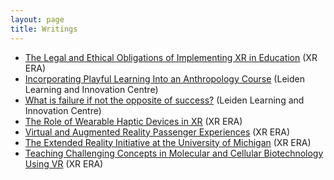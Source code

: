 ```yaml
---
layout: page
title: Writings
---
```


- <a href='https://xrera.eu/the-legal-and-ethical-obligations-of-implementing-xr-in-education/'>The Legal and Ethical Obligations of Implementing XR in Education</a> (XR ERA)
- <a href='https://www.leidenlearninginnovation.org/stories/incorporating-playful-learning-into-an-anthropology-course/'>Incorporating Playful Learning Into an Anthropology Course</a> (Leiden Learning and Innovation Centre)
- <a href='https://www.leidenlearninginnovation.org/stories/what-is-failure-if-not-the-opposite-of-success/'>What is failure if not the opposite of success?</a> (Leiden Learning and Innovation Centre)
- <a href='https://xrera.eu/the-role-of-wearable-haptic-devices-in-xr-meetup-16-recap/'>The Role of Wearable Haptic Devices in XR</a> (XR ERA)
- <a href='https://xrera.eu/virtual-and-augmented-reality-passenger-experiences-recap-meetup-15/'>Virtual and Augmented Reality Passenger Experiences</a> (XR ERA)
- <a href='https://xrera.eu/the-extended-reality-initiative-at-the-university-of-michigan-recap-meetup-13/'>The Extended Reality Initiative at the University of Michigan</a> (XR ERA)
- <a href='https://xrera.eu/teaching-challenging-concepts-in-molecular-and-cellular-biotechnology-using-vr-recap-meetup-11/'>Teaching Challenging Concepts in Molecular and Cellular Biotechnology Using VR</a> (XR ERA)
